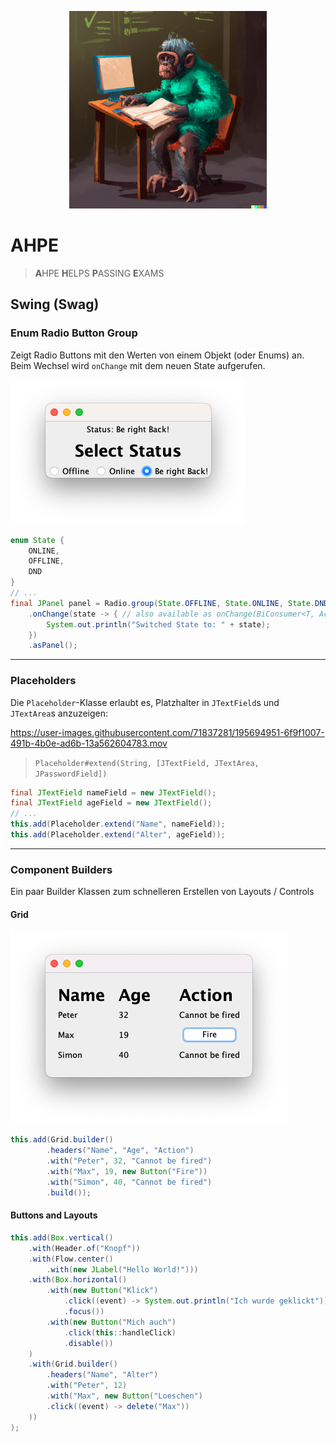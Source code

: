 <p align="center">
  <img src="./assets/ahpe.png" alt="ape sitting on a desk and reading a book" height="316px">
</p>

# AHPE

> **A**HPE **H**ELPS **P**ASSING **E**XAMS

## Swing (Swag)

### Enum Radio Button Group

Zeigt Radio Buttons mit den Werten von einem Objekt (oder Enums) an.  
Beim Wechsel wird `onChange` mit dem neuen State aufgerufen.

![](assets/swing-radio.png)

```java
enum State {
    ONLINE,
    OFFLINE,
    DND
}
// ...
final JPanel panel = Radio.group(State.OFFLINE, State.ONLINE, State.DND) // or Radio.group(State.values())
    .onChange(state -> { // also available as onChange(BiConsumer<T, ActionEvent>)
        System.out.println("Switched State to: " + state);
    })
    .asPanel();
```

---

### Placeholders

Die `Placeholder`-Klasse erlaubt es, Platzhalter in `JTextField`s und `JTextArea`s anzuzeigen:

https://user-images.githubusercontent.com/71837281/195694951-6f9f1007-491b-4b0e-ad6b-13a562604783.mov

> `Placeholder#extend(String, [JTextField, JTextArea, JPasswordField])`

```java
final JTextField nameField = new JTextField();
final JTextField ageField = new JTextField();
// ...
this.add(Placeholder.extend("Name", nameField));
this.add(Placeholder.extend("Alter", ageField));
```

---

### Component Builders

Ein paar Builder Klassen zum schnelleren Erstellen von Layouts / Controls

#### Grid

![](./assets/swing-grid.png)

```java
this.add(Grid.builder()
        .headers("Name", "Age", "Action")
        .with("Peter", 32, "Cannot be fired")
        .with("Max", 19, new Button("Fire"))
        .with("Simon", 40, "Cannot be fired")
        .build());
```

#### Buttons and Layouts

```java
this.add(Box.vertical()
    .with(Header.of("Knopf"))
    .with(Flow.center()
        .with(new JLabel("Hello World!")))
    .with(Box.horizontal()
        .with(new Button("Klick")
            .click((event) -> System.out.println("Ich wurde geklickt"))
            .focus())
        .with(new Button("Mich auch")
            .click(this::handleClick)
            .disable())
    )
    .with(Grid.builder()
        .headers("Name", "Alter")
        .with("Peter", 12)
        .with("Max", new Button("Loeschen")
        .click((event) -> delete("Max"))
    ))
);
```
